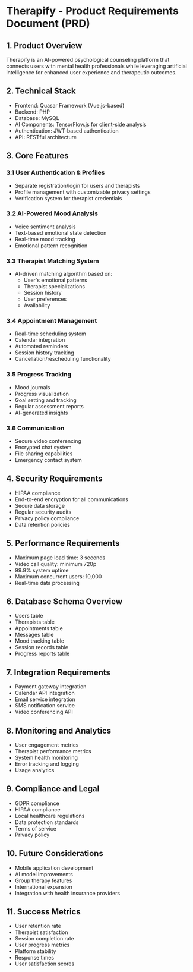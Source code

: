 # Therapify - Product Requirements Document (PRD)

## 1. Product Overview

Therapify is an AI-powered psychological counseling platform that connects users with mental health professionals while leveraging artificial intelligence for enhanced user experience and therapeutic outcomes.

## 2. Technical Stack

- Frontend: Quasar Framework (Vue.js-based)
- Backend: PHP
- Database: MySQL
- AI Components: TensorFlow.js for client-side analysis
- Authentication: JWT-based authentication
- API: RESTful architecture

## 3. Core Features

### 3.1 User Authentication & Profiles

- Separate registration/login for users and therapists
- Profile management with customizable privacy settings
- Verification system for therapist credentials

### 3.2 AI-Powered Mood Analysis

- Voice sentiment analysis
- Text-based emotional state detection
- Real-time mood tracking
- Emotional pattern recognition

### 3.3 Therapist Matching System

- AI-driven matching algorithm based on:
  - User's emotional patterns
  - Therapist specializations
  - Session history
  - User preferences
  - Availability

### 3.4 Appointment Management

- Real-time scheduling system
- Calendar integration
- Automated reminders
- Session history tracking
- Cancellation/rescheduling functionality

### 3.5 Progress Tracking

- Mood journals
- Progress visualization
- Goal setting and tracking
- Regular assessment reports
- AI-generated insights

### 3.6 Communication

- Secure video conferencing
- Encrypted chat system
- File sharing capabilities
- Emergency contact system

## 4. Security Requirements

- HIPAA compliance
- End-to-end encryption for all communications
- Secure data storage
- Regular security audits
- Privacy policy compliance
- Data retention policies

## 5. Performance Requirements

- Maximum page load time: 3 seconds
- Video call quality: minimum 720p
- 99.9% system uptime
- Maximum concurrent users: 10,000
- Real-time data processing

## 6. Database Schema Overview

- Users table
- Therapists table
- Appointments table
- Messages table
- Mood tracking table
- Session records table
- Progress reports table

## 7. Integration Requirements

- Payment gateway integration
- Calendar API integration
- Email service integration
- SMS notification service
- Video conferencing API

## 8. Monitoring and Analytics

- User engagement metrics
- Therapist performance metrics
- System health monitoring
- Error tracking and logging
- Usage analytics

## 9. Compliance and Legal

- GDPR compliance
- HIPAA compliance
- Local healthcare regulations
- Data protection standards
- Terms of service
- Privacy policy

## 10. Future Considerations

- Mobile application development
- AI model improvements
- Group therapy features
- International expansion
- Integration with health insurance providers

## 11. Success Metrics

- User retention rate
- Therapist satisfaction
- Session completion rate
- User progress metrics
- Platform stability
- Response times
- User satisfaction scores
